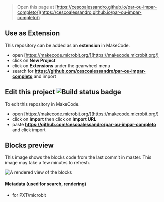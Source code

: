 
> Open this page at [https://cescoalessandro.github.io/par-ou-impar-completo/](https://cescoalessandro.github.io/par-ou-impar-completo/)

## Use as Extension

This repository can be added as an **extension** in MakeCode.

* open [https://makecode.microbit.org/](https://makecode.microbit.org/)
* click on **New Project**
* click on **Extensions** under the gearwheel menu
* search for **https://github.com/cescoalessandro/par-ou-impar-completo** and import

## Edit this project ![Build status badge](https://github.com/cescoalessandro/par-ou-impar-completo/workflows/MakeCode/badge.svg)

To edit this repository in MakeCode.

* open [https://makecode.microbit.org/](https://makecode.microbit.org/)
* click on **Import** then click on **Import URL**
* paste **https://github.com/cescoalessandro/par-ou-impar-completo** and click import

## Blocks preview

This image shows the blocks code from the last commit in master.
This image may take a few minutes to refresh.

![A rendered view of the blocks](https://github.com/cescoalessandro/par-ou-impar-completo/raw/master/.github/makecode/blocks.png)

#### Metadata (used for search, rendering)

* for PXT/microbit
<script src="https://makecode.com/gh-pages-embed.js"></script><script>makeCodeRender("{{ site.makecode.home_url }}", "{{ site.github.owner_name }}/{{ site.github.repository_name }}");</script>
